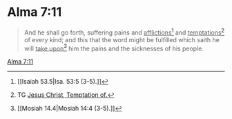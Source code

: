 # Alma 7:11

> And he shall go forth, suffering pains and <u>afflictions</u>[^a] and <u>temptations</u>[^b] of every kind; and this that the word might be fulfilled which saith he will <u>take upon</u>[^c] him the pains and the sicknesses of his people.

[Alma 7:11](https://www.churchofjesuschrist.org/study/scriptures/bofm/alma/7?lang=eng&id=p11#p11)


[^a]: [[Isaiah 53.5|Isa. 53:5 (3-5).]]
[^b]: TG [Jesus Christ, Temptation of.](https://www.churchofjesuschrist.org/study/scriptures/tg/jesus-christ-temptation-of?lang=eng)
[^c]: [[Mosiah 14.4|Mosiah 14:4 (3-5).]]

